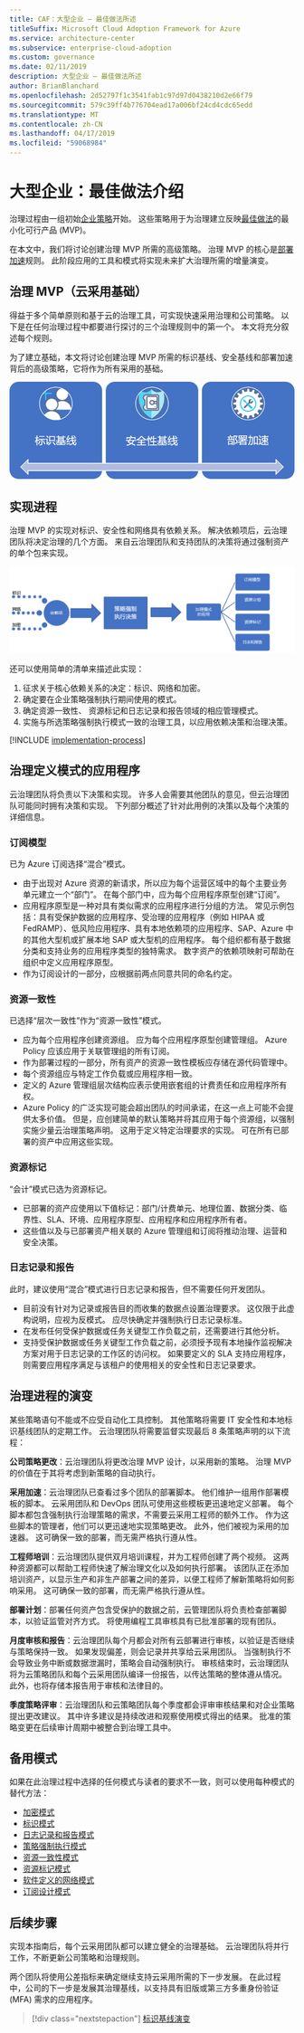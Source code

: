 ```yaml
---
title: CAF：大型企业 – 最佳做法所述
titleSuffix: Microsoft Cloud Adoption Framework for Azure
ms.service: architecture-center
ms.subservice: enterprise-cloud-adoption
ms.custom: governance
ms.date: 02/11/2019
description: 大型企业 – 最佳做法所述
author: BrianBlanchard
ms.openlocfilehash: 2d52797f1c3541fab1c97d97d0438210d2e66f79
ms.sourcegitcommit: 579c39ff4b776704ead17a006bf24cd4cdc65edd
ms.translationtype: MT
ms.contentlocale: zh-CN
ms.lasthandoff: 04/17/2019
ms.locfileid: "59068984"
---
```

# <a name="large-enterprise-best-practice-explained"></a>大型企业：最佳做法介绍

治理过程由一组初始[企业策略](./initial-corporate-policy.md)开始。 这些策略用于为治理建立反映[最佳做法](./overview.md)的最小化可行产品 (MVP)。

在本文中，我们将讨论创建治理 MVP 所需的高级策略。 治理 MVP 的核心是[部署加速](../../deployment-acceleration/overview.md)规则。 此阶段应用的工具和模式将实现未来扩大治理所需的增量演变。

## <a name="governance-mvp-cloud-adoption-foundation"></a>治理 MVP（云采用基础）

得益于多个简单原则和基于云的治理工具，可实现快速采用治理和公司策略。 以下是在任何治理过程中都要进行探讨的三个治理规则中的第一个。 本文将充分叙述每个规则。

为了建立基础，本文将讨论创建治理 MVP 所需的标识基线、安全基线和部署加速背后的高级策略，它将作为所有采用的基础。

![增量治理 MVP 的示例](../../../_images/governance/governance-mvp.png)

## <a name="implementation-process"></a>实现进程

治理 MVP 的实现对标识、安全性和网络具有依赖关系。 解决依赖项后，云治理团队将决定治理的几个方面。 来自云治理团队和支持团队的决策将通过强制资产的单个包来实现。

![增量治理 MVP 的示例](../../../_images/governance/governance-mvp-implementation-flow.png)

还可以使用简单的清单来描述此实现：

1. 征求关于核心依赖关系的决定：标识、网络和加密。
2. 确定要在企业策略强制执行期间使用的模式。
3. 确定资源一致性、 资源标记和日志记录和报告领域的相应管理模式。
4. 实施与所选策略强制执行模式一致的治理工具，以应用依赖决策和治理决策。

[!INCLUDE [implementation-process](../../../../../includes/cloud-adoption/governance/implementation-process.md)]

## <a name="application-of-governance-defined-patterns"></a>治理定义模式的应用程序

云治理团队将负责以下决策和实现。 许多人会需要其他团队的意见，但云治理团队可能同时拥有决策和实现。 下列部分概述了针对此用例的决策以及每个决策的详细信息。

### <a name="subscription-model"></a>订阅模型

已为 Azure 订阅选择“混合”模式。

- 由于出现对 Azure 资源的新请求，所以应为每个运营区域中的每个主要业务单元建立一个“部门”。 在每个部门中，应为每个应用程序原型创建“订阅”。
- 应用程序原型是一种对具有类似需求的应用程序进行分组的方法。 常见示例包括：具有受保护数据的应用程序、受治理的应用程序（例如 HIPAA 或 FedRAMP）、低风险应用程序、具有本地依赖项的应用程序、SAP、Azure 中的其他大型机或扩展本地 SAP 或大型机的应用程序。 每个组织都有基于数据分类和支持业务的应用程序类型的独特需求。 数字资产的依赖项映射可帮助在组织中定义应用程序原型。
- 作为订阅设计的一部分，应根据前两点同意共同的命名约定。

### <a name="resource-consistency"></a>资源一致性

已选择“层次一致性”作为“资源一致性”模式。

- 应为每个应用程序创建资源组。 应为每个应用程序原型创建管理组。 Azure Policy 应该应用于关联管理组的所有订阅。
- 作为部署过程的一部分，所有资产的资源一致性模板应存储在源代码管理中。
- 每个资源组应与特定工作负载或应用程序相一致。
- 定义的 Azure 管理组层次结构应表示使用嵌套组的计费责任和应用程序所有权。
- Azure Policy 的广泛实现可能会超出团队的时间承诺，在这一点上可能不会提供太多价值。 但是，应创建简单的默认策略并将其应用于每个资源组，以强制实施少量云治理策略声明。 这用于定义特定治理要求的实现。 可在所有已部署的资产中应用这些实现。

### <a name="resource-tagging"></a>资源标记

“会计”模式已选为资源标记。

- 已部署的资产应使用以下值标记：部门/计费单元、地理位置、数据分类、临界性、SLA、环境、应用程序原型、应用程序和应用程序所有者。
- 这些值以及与已部署资产相关联的 Azure 管理组和订阅将推动治理、运营和安全决策。

### <a name="logging-and-reporting"></a>日志记录和报告

此时，建议使用“混合”模式进行日志记录和报告，但不需要任何开发团队。

- 目前没有针对为记录或报告目的而收集的数据点设置治理要求。 这仅限于此虚构说明，应视为反模式。 应尽快确定并强制执行日志记录标准。
- 在发布任何受保护数据或任务关键型工作负载之前，还需要进行其他分析。
- 支持受保护数据或任务关键型工作负载之前，必须授予现有本地操作监视解决方案对用于日志记录的工作区的访问权。 如果要定义的 SLA 支持应用程序，则需要应用程序满足与该租户的使用相关的安全性和日志记录要求。

## <a name="evolution-of-governance-processes"></a>治理进程的演变

某些策略语句不能或不应受自动化工具控制。 其他策略将需要 IT 安全性和本地标识基线团队的定期工作。 云治理团队将需要监督实现最后 8 条策略声明的以下流程：

**公司策略更改**：云治理团队将更改治理 MVP 设计，以采用新的策略。 治理 MVP 的价值在于其将考虑到新策略的自动执行。

**采用加速**：云治理团队已查看过多个团队的部署脚本。 他们维护一组用作部署模板的脚本。 云采用团队和 DevOps 团队可使用这些模板更迅速地定义部署。 每个脚本都包含强制执行治理策略的需求，不需要云采用工程师的额外工作。 作为这些脚本的管理者，他们可以更迅速地实现策略更改。 此外，他们被视为采用的加速器。 这可确保一致的部署，而无需严格执行遵从性。

**工程师培训**：云治理团队提供双月培训课程，并为工程师创建了两个视频。 这两种资源都可以帮助工程师快速了解治理文化以及如何执行部署。 该团队正在添加培训资产，以显示生产和非生产部署之间的差异，以便工程师了解新策略将如何影响采用。 这可确保一致的部署，而无需严格执行遵从性。

**部署计划**：部署任何资产包含受保护的数据之前，云管理团队将负责检查部署脚本，以验证监管对齐方式。 将使用编程工具审核具有已批准部署的现有团队。

**月度审核和报告**：云治理团队每个月都会对所有云部署进行审核，以验证是否继续与策略保持一致。 如果发现偏差，则会记录并共享给云采用团队。 当强制执行不会导致业务中断或数据泄漏时，策略会自动强制执行。 审核结束时，云治理团队将为云策略团队和每个云采用团队编译一份报告，以传达策略的整体遵从情况。 此外，也将存储本报告用于审核和法律目的。

**季度策略评审**：云治理团队和云策略团队每个季度都会评审审核结果和对企业策略提出更改建议。 其中许多建议是持续改进和观察使用模式得出的结果。 批准的策略变更在后续审计周期中被整合到治理工具中。

## <a name="alternative-patterns"></a>备用模式

如果在此治理过程中选择的任何模式与读者的要求不一致，则可以使用每种模式的替代方法：

- [加密模式](../../../decision-guides/encryption/overview.md)
- [标识模式](../../../decision-guides/identity/overview.md)
- [日志记录和报告模式](../../../decision-guides/log-and-report/overview.md)
- [策略强制执行模式](../../../decision-guides/policy-enforcement/overview.md)
- [资源一致性模式](../../../decision-guides/resource-consistency/overview.md)
- [资源标记模式](../../../decision-guides/resource-tagging/overview.md)
- [软件定义的网络模式](../../../decision-guides/software-defined-network/overview.md)
- [订阅设计模式](../../../decision-guides/subscriptions/overview.md)

## <a name="next-steps"></a>后续步骤

实现本指南后，每个云采用团队都可以建立健全的治理基础。 云治理团队将并行工作，不断更新公司策略和治理规则。

两个团队将使用公差指标来确定继续支持云采用所需的下一步发展。 在此过程中，公司的下一步是发展其治理基线，以支持具有旧版或第三方多重身份验证 (MFA) 需求的应用程序。

> [!div class="nextstepaction"]
> [标识基线演变](./identity-baseline-evolution.md)
